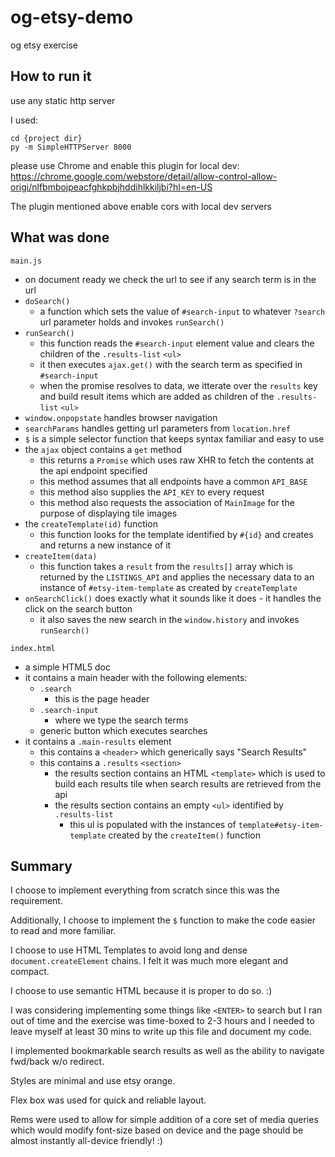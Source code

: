 # og-etsy-demo
og etsy exercise

## How to run it
use any static http server

I used:

```
cd {project dir}
py -m SimpleHTTPServer 8000
```

please use Chrome and enable this plugin for local dev:
https://chrome.google.com/webstore/detail/allow-control-allow-origi/nlfbmbojpeacfghkpbjhddihlkkiljbi?hl=en-US

The plugin mentioned above enable cors with local dev servers

## What was done

`main.js`

  * on document ready we check the url to see if any search term is in the url
  * `doSearch()`
    * a function which sets the value of `#search-input` to whatever `?search` url parameter holds and invokes `runSearch()`
  * `runSearch()`
    * this function reads the `#search-input` element value and clears the children of the `.results-list` `<ul>`
    * it then executes `ajax.get()` with the search term as specified in `#search-input`
    * when the promise resolves to data, we itterate over the `results` key and build result items which are added as children of the `.results-list` `<ul>`
  * `window.onpopstate` handles browser navigation
  * `searchParams` handles getting url parameters from `location.href`
  * `$` is a simple selector function that keeps syntax familiar and easy to use
  * the `ajax` object contains a `get` method
    * this returns a `Promise` which uses raw XHR to fetch the contents at the api endpoint specified
    * this method assumes that all endpoints have a common `API_BASE`
    * this method also supplies the `API_KEY` to every request
    * this method also requests the association of `MainImage` for the purpose of displaying tile images
  * the `createTemplate(id)` function
    * this function looks for the template identified by `#{id}` and creates and returns a new instance of it
  * `createItem(data)`
    * this function takes a `result` from the  `results[]` array which is returned by
    the `LISTINGS_API` and applies the necessary data to an instance of `#etsy-item-template` as created by `createTemplate`
  * `onSearchClick()` does exactly what it sounds like it does - it handles the click on the search button
    * it also saves the new search in the `window.history` and invokes `runSearch()`

`index.html`
  * a simple HTML5 doc
  * it contains a main header with the following elements:
    * `.search`
      * this is the page header
    * `.search-input`
      * where we type the search terms
    * generic button which executes searches
  * it contains a `.main-results` element
    * this contains a `<header>` which generically says "Search Results"
    * this contains a `.results` `<section>`
      * the results section contains an HTML `<template>` which is used to build each results tile when search results are retrieved from the api
      * the results section contains an empty `<ul>` identified by `.results-list`
        * this ul is populated with the instances of `template#etsy-item-template` created by the `createItem()` function

## Summary
I choose to implement everything from scratch since this was the requirement.

Additionally, I choose to implement the `$` function to make the code easier to read and more familiar.

I choose to use HTML Templates to avoid long and dense `document.createElement` chains. I felt it was much more elegant and compact.

I choose to use semantic HTML because it is proper to do so.  :)

I was considering implementing some things like `<ENTER>` to search but I ran out of time and the exercise was time-boxed to 2-3 hours and I needed to leave myself at least 30 mins to write up this file and document my code.

I implemented bookmarkable search results as well as the ability to navigate fwd/back w/o redirect.

Styles are minimal and use etsy orange.

Flex box was used for quick and reliable layout.

Rems were used to allow for simple addition of a core set of media queries which would modify font-size based on device and the page should be almost instantly all-device friendly! :)
